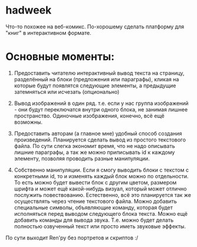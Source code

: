 # hadweek
Что-то похожее на веб-комикс. 
По-хорошему сделать платформу для "книг" в интерактивном формате.

# Основные моменты:
1) Предоставить читателю интерактивный вывод текста на страницу, разделённый на блоки (предложения или параграфы), кликая на которые будут появлятся следующие элементы, а предыдущие затемняться или исчезать (опционально)

2) Вывод изображений в один ряд. т.е. 
если у нас группа изображений - они будут переключатся внутри одного блока, не занимая лишнее пространство.
Одиночные изображения, конечно, всё ещё возможны.

3) Предоставить авторам (а главное мне) удобный способ создания произведений.
Планируется сделать вывод из простого текстового файла. По сути слегка экономит время, что не надо описывать лишние параграфы, а так же можно приписывать id к каждому элементу, позволяя проводить разные манипуляции.

4) Собственно манипуляции.
Если я смогу выводить блоки с текстом с конкретными id, то и изменять каждый блок можно по отдельности. То есть можно будет вывести блок с другим цветом, размером шрифта и может ещё какой-нибудь визуал, который может отлично послужить повествованию.
Естественно, всё это планируется так же осуществлять через чтение текстового файла. Можно добавить специальные символы, объявляющие команду, которая будет исполняться перед выводом следующего блока текста.
Можно ещё добавить команды для вывода звука. Т.е. можно будет делать полностью озвученный текст или просто иметь звуковые эффекты.


По сути выходит Ren'py без портретов и скриптов :/
